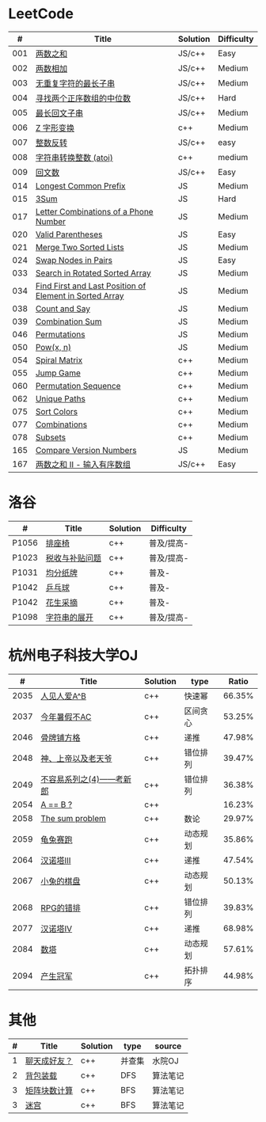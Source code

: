 # LeetCode

| # | Title | Solution | Difficulty |
| ------ | ------ | ------ | ------ |
| 001 | [两数之和](https://leetcode-cn.com/problems/two-sum/) | JS/c++ | Easy |
| 002 | [两数相加](https://leetcode-cn.com/problems/add-two-numbers/) | JS/c++ | Medium |
| 003 | [无重复字符的最长子串](https://leetcode-cn.com/problems/longest-substring-without-repeating-characters/) | JS/c++ | Medium |
| 004 | [寻找两个正序数组的中位数](https://leetcode.com/problems/median-of-two-sorted-arrays/description/) | JS/c++ | Hard |
| 005 | [最长回文子串](https://leetcode-cn.com/problems/longest-palindromic-substring/) | JS/c++ | Medium |
| 006 | [Z 字形变换](https://leetcode-cn.com/problems/zigzag-conversion/) | c++ | Medium |
| 007 | [整数反转](https://leetcode-cn.com/problems/reverse-integer/) | JS/c++ | easy |
| 008 | [字符串转换整数 (atoi)](https://leetcode-cn.com/problems/string-to-integer-atoi/) | c++ | medium |
| 009 | [回文数](https://leetcode-cn.com/problems/palindrome-number/) | JS/c++ | Easy |
| 014 | [Longest Common Prefix](https://leetcode.com/problems/longest-common-prefix/) | JS | Medium |
| 015 | [3Sum](https://leetcode.com/problems/3sum/description/) | JS | Hard |
| 017 | [Letter Combinations of a Phone Number](https://leetcode.com/problems/letter-combinations-of-a-phone-number/description/) | JS | Medium |
| 020 | [Valid Parentheses](https://leetcode.com/problems/valid-parentheses/description/) | JS | Easy |
| 021 | [Merge Two Sorted Lists](https://leetcode.com/problems/merge-two-sorted-lists/description/) | JS | Medium |
| 024 | [Swap Nodes in Pairs](https://leetcode.com/problems/swap-nodes-in-pairs/description/) | JS | Easy |
| 033 | [Search in Rotated Sorted Array](https://leetcode.com/problems/swap-nodes-in-pairs/description/) | JS | Medium |
| 034 | [Find First and Last Position of Element in Sorted Array](https://leetcode.com/problems/find-first-and-last-position-of-element-in-sorted-array/description/) | JS | Medium |
| 038 | [Count and Say](https://leetcode.com/problems/count-and-say/description/) | JS | Medium |
| 039 | [Combination Sum](https://leetcode.com/problems/search-in-rotated-sorted-array/description/) | JS | Medium |
| 046 | [Permutations](https://leetcode.com/problems/permutations/description/) | JS | Medium |
| 050 | [Pow(x, n)](https://leetcode.com/problems/powx-n/) | JS | Medium |
| 054 | [Spiral Matrix](https://leetcode.com/problems/spiral-matrix/) | c++ | Medium |
| 055 | [Jump Game](https://leetcode.com/problems/jump-game/) | c++ | Medium |
| 060 | [Permutation Sequence](https://leetcode.com/problems/permutation-sequence/) | c++ | Medium |
| 062 | [Unique Paths](https://leetcode.com/problems/unique-paths/) | c++ | Medium |
| 075 | [Sort Colors](https://leetcode.com/problems/sort-colors/) | c++ | Medium |
| 077 | [Combinations](https://leetcode.com/problems/combinations/) | c++ | Medium |
| 078 | [Subsets](https://leetcode.com/problems/subsets/submissions/) | c++ | Medium |
| 165 | [Compare Version Numbers](https://leetcode.com/problems/compare-version-numbers/description/) | JS | Medium |
| 167 | [两数之和 II - 输入有序数组](https://leetcode-cn.com/problems/two-sum-ii-input-array-is-sorted/) | JS/c++ | Easy |
# 洛谷

| # | Title | Solution | Difficulty |
| ------ | ------ | ------ | ------ |
| P1056 | [排座椅](https://www.luogu.com.cn/problem/P1056) | c++ | 普及/提高- |
| P1023 | [税收与补贴问题](https://www.luogu.com.cn/problem/P1023) | c++ | 普及/提高- |
| P1031 | [均分纸牌](https://www.luogu.com.cn/problem/P1031) | c++ | 普及- |
| P1042 | [乒乓球](https://www.luogu.com.cn/problem/P1042) | c++ | 普及- |
| P1042 | [花生采摘](https://www.luogu.com.cn/problem/P1086) | c++ | 普及- |
| P1098 | [字符串的展开](https://www.luogu.com.cn/problem/P1098) | c++ | 普及/提高- |
# 杭州电子科技大学OJ

| # | Title | Solution | type | Ratio |
| ------ | ------ | ------ | ------ | ------ |
| 2035 | [人见人爱A^B](http://acm.hdu.edu.cn/showproblem.php?pid=2035) | c++ | 快速幂 | 66.35% |
| 2037 | [今年暑假不AC](http://acm.hdu.edu.cn/showproblem.php?pid=2037) | c++ | 区间贪心 | 53.25% |
| 2046 | [骨牌铺方格](http://acm.hdu.edu.cn/showproblem.php?pid=2046) | c++ | 递推 | 47.98% |
| 2048 | [神、上帝以及老天爷](http://acm.hdu.edu.cn/showproblem.php?pid=2048) | c++ | 错位排列 | 39.47% |
| 2049 | [不容易系列之(4)——考新郎](http://acm.hdu.edu.cn/showproblem.php?pid=2049) | c++ | 错位排列 | 36.38% |
| 2054 | [A == B ?](http://acm.hdu.edu.cn/showproblem.php?pid=2054) | c++ |  | 16.23% |
| 2058 | [The sum problem](http://acm.hdu.edu.cn/showproblem.php?pid=2058) | c++ | 数论 | 29.97% |
| 2059 | [龟兔赛跑](http://acm.hdu.edu.cn/showproblem.php?pid=2059) | c++ | 动态规划 | 35.86% |
| 2064 | [汉诺塔III](http://acm.hdu.edu.cn/showproblem.php?pid=2064) | c++ | 递推 | 47.54% |
| 2067 | [小兔的棋盘](http://acm.hdu.edu.cn/showproblem.php?pid=2067) | c++ | 动态规划 | 50.13% |
| 2068 | [RPG的错排](http://acm.hdu.edu.cn/showproblem.php?pid=2068) | c++ | 错位排列 | 39.83% |
| 2077 | [汉诺塔IV](http://acm.hdu.edu.cn/showproblem.php?pid=2077) | c++ | 递推 | 68.98% |
| 2084 | [数塔](http://acm.hdu.edu.cn/showproblem.php?pid=2084) | c++ | 动态规划 | 57.61% |
| 2094 | [产生冠军](http://acm.hdu.edu.cn/showproblem.php?pid=2094) | c++ | 拓扑排序 | 44.98% |

# 其他
| # | Title | Solution | type | source |
| ------ | ------ | ------ | ------ | ------ |
| 1 | [聊天成好友？](http://192.168.60.36/JudgeOnline/problem.php?id=1718) | c++ | 并查集 | 水院OJ |
| 2 | [背包装载]() | c++ | DFS | 算法笔记 |
| 3 | [矩阵块数计算]() | c++ | BFS | 算法笔记 |
| 3 | [迷宫]() | c++ | BFS | 算法笔记 |